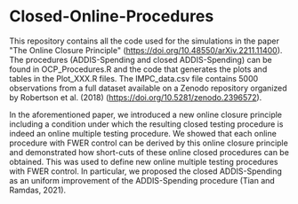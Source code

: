 # Closed-Online-Procedures

This repository contains all the code used for the simulations in the paper "The Online Closure Principle" (https://doi.org/10.48550/arXiv.2211.11400). The procedures (ADDIS-Spending and closed ADDIS-Spending) can be found in OCP_Procedures.R and the code that generates the plots and tables in the Plot_XXX.R files.  The IMPC_data.csv file contains 5000 observations from a full dataset available on a Zenodo repository organized by Robertson et al. (2018) (https://doi.org/10.5281/zenodo.2396572).

In the aforementioned paper, we introduced a new online closure principle including a condition under which the resulting closed testing procedure is indeed an online multiple testing procedure. We showed that each online procedure with FWER control can be derived by this online closure principle and demonstrated how short-cuts of these online closed procedures can be obtained. This was used to define new online multiple testing procedures with FWER control. In particular, we proposed the closed ADDIS-Spending as an uniform improvement of the ADDIS-Spending procedure (Tian and Ramdas, 2021). 

